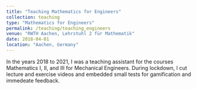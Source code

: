 ```yaml
---
title: "Teaching Mathematics for Engineers"
collection: teaching
type: "Mathematics for Engineers"
permalink: /teaching/teaching_engineers
venue: "RWTH Aachen, Lehrstuhl 2 für Mathematik"
date: 2018-04-01
location: "Aachen, Germany"
---
```


In the years 2018 to 2021, I was a teaching assistant for the courses Mathematics I, II, and III for Mechanical Engineers. During lockdown, I cut lecture and exercise videos and embedded small tests for gamification and immedeate feedback.

